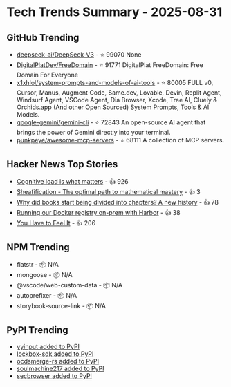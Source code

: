 # Tech Trends Summary - 2025-08-31

## GitHub Trending
- [deepseek-ai/DeepSeek-V3](https://github.com/deepseek-ai/DeepSeek-V3) - ⭐ 99070
  None
- [DigitalPlatDev/FreeDomain](https://github.com/DigitalPlatDev/FreeDomain) - ⭐ 91771
  DigitalPlat FreeDomain: Free Domain For Everyone
- [x1xhlol/system-prompts-and-models-of-ai-tools](https://github.com/x1xhlol/system-prompts-and-models-of-ai-tools) - ⭐ 80005
  FULL v0, Cursor, Manus, Augment Code, Same.dev, Lovable, Devin, Replit Agent, Windsurf Agent, VSCode Agent, Dia Browser, Xcode, Trae AI, Cluely & Orchids.app (And other Open Sourced) System Prompts, Tools & AI Models.
- [google-gemini/gemini-cli](https://github.com/google-gemini/gemini-cli) - ⭐ 72843
  An open-source AI agent that brings the power of Gemini directly into your terminal.
- [punkpeye/awesome-mcp-servers](https://github.com/punkpeye/awesome-mcp-servers) - ⭐ 68111
  A collection of MCP servers.

## Hacker News Top Stories
- [Cognitive load is what matters](https://github.com/zakirullin/cognitive-load) - 👍 926
- [Sheafification - The optimal path to mathematical mastery](https://sheafification.com/the-fast-track/) - 👍 3
- [Why did books start being divided into chapters? A new history](https://sydneyreviewofbooks.com/reviews/just-a-little-longer) - 👍 78
- [Running our Docker registry on-prem with Harbor](https://dev.37signals.com/running-our-docker-registry-on-prem-with-harbor/) - 👍 38
- [You Have to Feel It](https://mitchellh.com/writing/feel-it) - 👍 206

## NPM Trending
- flatstr - 📦 N/A
- mongoose - 📦 N/A
- @vscode/web-custom-data - 📦 N/A
- autoprefixer - 📦 N/A
- storybook-source-link - 📦 N/A

## PyPI Trending
- [yyinput added to PyPI](https://pypi.org/project/yyinput/)
- [lockbox-sdk added to PyPI](https://pypi.org/project/lockbox-sdk/)
- [ocdsmerge-rs added to PyPI](https://pypi.org/project/ocdsmerge-rs/)
- [soulmachine217 added to PyPI](https://pypi.org/project/soulmachine217/)
- [secbrowser added to PyPI](https://pypi.org/project/secbrowser/)
